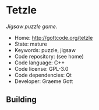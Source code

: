 # Tetzle

_Jigsaw puzzle game._

- Home: http://gottcode.org/tetzle
- State: mature
- Keywords: puzzle, jigsaw
- Code repository: (see home)
- Code language: C++
- Code license: GPL-3.0
- Code dependencies: Qt
- Developer: Graeme Gott

## Building
